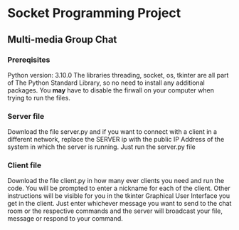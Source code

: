 # Socket Programming Project
## Multi-media Group Chat

### Prereqisites
Python version: 3.10.0
The libraries threading, socket, os, tkinter are all part of The Python Standard Library, so no need to install any additional packages.
You **may** have to disable the firwall on your computer when trying to run the files.

### Server file
  Download the file server.py and if you want to connect with a client in a different network, replace the SERVER ip with the public IP Address of the system in which the server is running. Just run the server.py file
  
### Client file
  Download the file client.py in how many ever clients you need and run the code. You will be prompted to enter a nickname for each of the client. Other instructions will be visible for you in the tkinter Graphical User Interface you get in the client. Just enter whichever message you want to send to the chat room or the respective commands and the server will broadcast your file, message or respond to your command.
